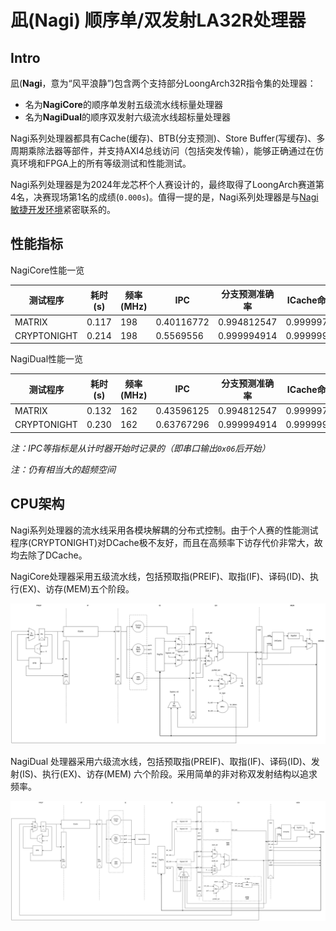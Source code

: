 # 凪(Nagi) 顺序单/双发射LA32R处理器

## Intro

凪(**Nagi**，意为“风平浪静”)包含两个支持部分LoongArch32R指令集的处理器：
- 名为**NagiCore**的顺序单发射五级流水线标量处理器
- 名为**NagiDual**的顺序双发射六级流水线超标量处理器

Nagi系列处理器都具有Cache(缓存)、BTB(分支预测)、Store Buffer(写缓存)、多周期乘除法器等部件，并支持AXI4总线访问（包括突发传输），能够正确通过在仿真环境和FPGA上的所有等级测试和性能测试。

Nagi系列处理器是为2024年龙芯杯个人赛设计的，最终取得了LoongArch赛道第4名，决赛现场第1名的成绩(`0.000s`)。值得一提的是，Nagi系列处理器是与[Nagi敏捷开发环境](https://github.com/MrAMS/Nagi)紧密联系的。

## 性能指标

NagiCore性能一览

| 测试程序 | 耗时(s) | 频率(MHz) | IPC        | 分支预测准确率 | ICache命中率 |
| ----------- | ------- | --------- | ---------- | -------------- | ------------ |
| MATRIX      | 0.117   | 198       | 0.40116772 | 0.994812547    | 0.999997993  |
| CRYPTONIGHT | 0.214   | 198       | 0.5569556  | 0.999994914    | 0.99999922   |

NagiDual性能一览

| 测试程序 | 耗时(s) | 频率(MHz) | IPC        | 分支预测准确率 | ICache命中率 |
| ----------- | ------- | --------- | ---------- | -------------- | ------------ |
| MATRIX      | 0.132   | 162       | 0.43596125 | 0.994812547    | 0.999997562  |
| CRYPTONIGHT | 0.230   | 162       | 0.63767296  | 0.999994914    | 0.999999003   |

*注：IPC等指标是从计时器开始时记录的（即串口输出`0x06`后开始）*

*注：仍有相当大的超频空间*

## CPU架构

Nagi系列处理器的流水线采用各模块解耦的分布式控制。由于个人赛的性能测试程序(CRYPTONIGHT)对DCache极不友好，而且在高频率下访存代价非常大，故均去除了DCache。

NagiCore处理器采用五级流水线，包括预取指(PREIF)、取指(IF)、译码(ID)、执行(EX)、访存(MEM)五个阶段。

![NagiCore](./docs/imgs/nagicore-5-stages.drawio.png)

NagiDual 处理器采用六级流水线，包括预取指(PREIF)、取指(IF)、译码(ID)、发射(IS)、执行(EX)、访存(MEM) 六个阶段。采用简单的非对称双发射结构以追求频率。

![](./docs/imgs/nagicore-dual.dual.drawio.png)
